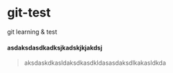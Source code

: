 # git-test
git learning &amp; test

#### asdaksdasdkadksjkadskjkjakdsj
>aksdaskdkasldaksdkasdkldasasdaksdlkakasldkda